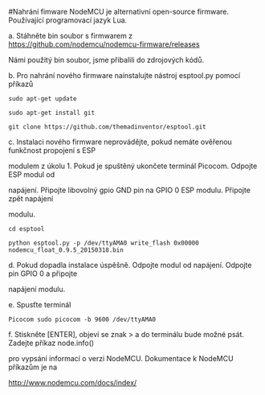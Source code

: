 #Nahrání fimware
NodeMCU je alternativní open-source firmware. Používající programovací jazyk Lua.

a. Stáhněte bin soubor s firmwarem z https://github.com/nodemcu/nodemcu-firmware/releases

Námi použitý bin soubor, jsme přibalili do zdrojových kódů.

b. Pro nahrání nového firmware nainstalujte nástroj esptool.py pomocí příkazů
```
sudo apt-get update

sudo apt-get install git

git clone https://github.com/themadinventor/esptool.git
```

c. Instalaci nového firmware neprovádějte, pokud nemáte ověřenou funkčnost propojení s ESP 

modulem z úkolu 1. Pokud je spuštěný ukončete terminál Picocom. Odpojte ESP modul od 

napájení. Připojte libovolný gpio GND pin na GPIO 0 ESP modulu. Připojte zpět napájení 

modulu.
```
cd esptool

python esptool.py -p /dev/ttyAMA0 write_flash 0x00000 nodemcu_float_0.9.5_20150318.bin
```
d. Pokud dopadla instalace úspěšně. Odpojte modul od napájení. Odpojte pin GPIO 0 a připojte 

napájení modulu.

e. Spusťte terminál 
```
Picocom sudo picocom -b 9600 /dev/ttyAMA0
```
f. Stiskněte [ENTER], objeví se znak > a do terminálu bude možné psát. Zadejte příkaz node.info()

pro vypsání informací o verzi NodeMCU. Dokumentace k NodeMCU příkazům je na 

http://www.nodemcu.com/docs/index/

 

